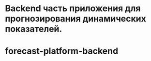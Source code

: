 # Backend часть приложения для прогнозирования динамических показателей.

# forecast-platform-backend
